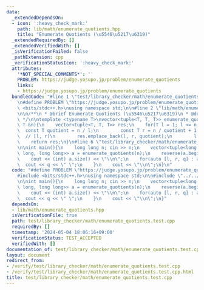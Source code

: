 ```yaml
---
data:
  _extendedDependsOn:
  - icon: ':heavy_check_mark:'
    path: lib/math/enumerate_quotients.hpp
    title: "Enumerate Quotients (\u5546\u5217\u6319)"
  _extendedRequiredBy: []
  _extendedVerifiedWith: []
  _isVerificationFailed: false
  _pathExtension: cpp
  _verificationStatusIcon: ':heavy_check_mark:'
  attributes:
    '*NOT_SPECIAL_COMMENTS*': ''
    PROBLEM: https://judge.yosupo.jp/problem/enumerate_quotients
    links:
    - https://judge.yosupo.jp/problem/enumerate_quotients
  bundledCode: "#line 1 \"test/library_checker/math/enumerate_quotients.test.cpp\"\
    \n#define PROBLEM \"https://judge.yosupo.jp/problem/enumerate_quotients\"\n#include\
    \ <bits/stdc++.h>\nusing namespace std;\n\n#line 2 \"lib/math/enumerate_quotients.hpp\"\
    \n\n/**\n * @brief Enumerate Quotients (\u5546\u5217\u6319)\n * @docs docs/math/enumerate_quotients.md\n\
    \ */\n\ntemplate <typename T>\nvector<tuple<T, T, T>> enumerate_quotients(const\
    \ T &n){\n    vector<tuple<T, T, T>> res;\n    for(T l = 1; l <= n;){\n      \
    \  const T quotient = n / l;\n        const T r = n / quotient + 1;\n\n      \
    \  // [l, r)\n        res.emplace_back(l, r, quotient);\n        l = r;\n    }\n\
    \    return res;\n}\n#line 6 \"test/library_checker/math/enumerate_quotients.test.cpp\"\
    \n\nint main(){\n    long long n; cin >> n;\n    vector<tuple<long long, long\
    \ long, long long>> a = enumerate_quotients(n);\n    reverse(a.begin(), a.end());\n\
    \    cout << (int) a.size() << \"\\n\";\n    for(auto [l, r, q] : a){\n      \
    \  cout << q << \" \";\n    }\n    cout << \"\\n\";\n}\n"
  code: "#define PROBLEM \"https://judge.yosupo.jp/problem/enumerate_quotients\"\n\
    #include <bits/stdc++.h>\nusing namespace std;\n\n#include \"../../../lib/math/enumerate_quotients.hpp\"\
    \n\nint main(){\n    long long n; cin >> n;\n    vector<tuple<long long, long\
    \ long, long long>> a = enumerate_quotients(n);\n    reverse(a.begin(), a.end());\n\
    \    cout << (int) a.size() << \"\\n\";\n    for(auto [l, r, q] : a){\n      \
    \  cout << q << \" \";\n    }\n    cout << \"\\n\";\n}"
  dependsOn:
  - lib/math/enumerate_quotients.hpp
  isVerificationFile: true
  path: test/library_checker/math/enumerate_quotients.test.cpp
  requiredBy: []
  timestamp: '2024-05-04 18:06:16+09:00'
  verificationStatus: TEST_ACCEPTED
  verifiedWith: []
documentation_of: test/library_checker/math/enumerate_quotients.test.cpp
layout: document
redirect_from:
- /verify/test/library_checker/math/enumerate_quotients.test.cpp
- /verify/test/library_checker/math/enumerate_quotients.test.cpp.html
title: test/library_checker/math/enumerate_quotients.test.cpp
---
```

